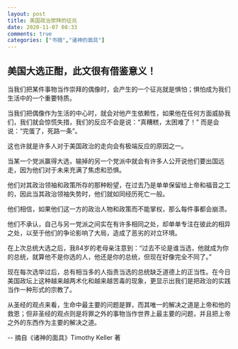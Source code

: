 ```yaml
---
layout: post
title: 美国政治崇拜的征兆
date: 2020-11-07 08:33
comments: true
categories: ["书摘","诸神的面具"]
---
```


美国大选正酣，此文很有借鉴意义！
---

当我们把某件事物当作崇拜的偶像时，会产生的一个征兆就是惧怕；惧怕成为我们生活中的一个重要特质。

当我们把偶像作为生活的中心时，就会对他产生依赖性，如果他在任何方面威胁我们，我们就会惊慌失措，我们的反应不会是说：“真糟糕，太困难了！”
而是会说：“完蛋了，死路一条”。

这也许就是许多人对于美国政治的走向会有极端反应的原因之一。

当某一个党派赢得大选，输掉的另一个党派中就会有许多人公开说他们要出国远走，因为他们对于未来充满了焦虑和恐惧。

他们对其政治领袖和政策所存的那种盼望，在过去乃是单单保留给上帝和福音之工的，因此当其政治领袖失势时，他们就如同经历死亡一般。

他们相信，如果他们这一方的政治人物和政策而不能掌权，那么每件事都会崩溃。

他们不承认，自己与另一党派之间实在有许多相同之处，却单单专注在彼此的相异之处，以至于他们的争论影响了大局，造成了恶劣的对立环境。

在上次总统大选之后，我84岁的老母亲注意到：“过去不论是谁当选，他就成为你的总统，就算他不是你选的人，他还是你的总统，但现在好像完全不同了。”

现在每次选举过后，总有相当多的人指责当选的总统缺乏道德上的正当性。在今日美国政坛上这种越来越两术化和越来越苦毒的现象，更显示出我们是把政治的实践当作一种形式的宗教了。

从圣经的观点来看，生命中最主要的问题是罪，而其唯一的解决之道是上帝和他的救恩；但非圣经的观点则是将罪之外的事物当作世界上最主要的问题，并且把上帝之外的东西作为主要的解决之道。

-- 摘自《诸神的面具》Timothy Keller  著
